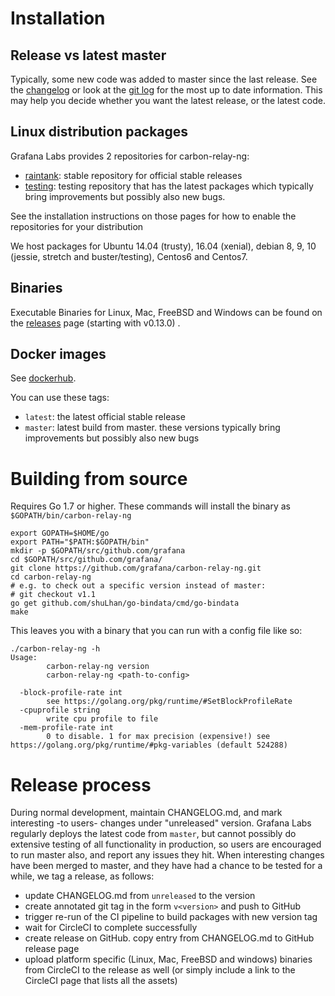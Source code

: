# Installation

## Release vs latest master

Typically, some new code was added to master since the last release.
See the [changelog](https://github.com/grafana/carbon-relay-ng/blob/master/CHANGELOG.md) or look at the [git log](https://github.com/grafana/carbon-relay-ng/commits/master) for the most up to date information.
This may help you decide whether you want the latest release, or the latest code.

## Linux distribution packages

Grafana Labs provides 2 repositories for carbon-relay-ng:

* [raintank](https://packagecloud.io/raintank/raintank): stable repository for official stable releases
* [testing](https://packagecloud.io/raintank/testing): testing repository that has the latest packages which typically bring improvements but possibly also new bugs.

See the installation instructions on those pages for how to enable the repositories for your distribution

We host packages for Ubuntu 14.04 (trusty), 16.04 (xenial), debian 8, 9, 10 (jessie, stretch and buster/testing), Centos6 and Centos7.

## Binaries

Executable Binaries for Linux, Mac, FreeBSD and Windows can be found on the [releases](https://github.com/grafana/carbon-relay-ng/releases) page (starting with v0.13.0) .

## Docker images

See [dockerhub](https://hub.docker.com/r/grafana/carbon-relay-ng/).

You can use these tags:

* `latest`: the latest official stable release
* `master`: latest build from master. these versions typically bring improvements but possibly also new bugs


# Building from source

Requires Go 1.7 or higher.
These commands will install the binary as `$GOPATH/bin/carbon-relay-ng`

    export GOPATH=$HOME/go
    export PATH="$PATH:$GOPATH/bin"
    mkdir -p $GOPATH/src/github.com/grafana
    cd $GOPATH/src/github.com/grafana/
    git clone https://github.com/grafana/carbon-relay-ng.git
    cd carbon-relay-ng
    # e.g. to check out a specific version instead of master:
    # git checkout v1.1
    go get github.com/shuLhan/go-bindata/cmd/go-bindata
    make


This leaves you with a binary that you can run with a config file like so:

```
./carbon-relay-ng -h
Usage:
        carbon-relay-ng version
        carbon-relay-ng <path-to-config>
	
  -block-profile-rate int
    	see https://golang.org/pkg/runtime/#SetBlockProfileRate
  -cpuprofile string
    	write cpu profile to file
  -mem-profile-rate int
    	0 to disable. 1 for max precision (expensive!) see https://golang.org/pkg/runtime/#pkg-variables (default 524288)
```


# Release process

During normal development, maintain CHANGELOG.md, and mark interesting -to users- changes under "unreleased" version.
Grafana Labs regularly deploys the latest code from `master`, but cannot possibly do extensive testing of all functionality in production, so users are encouraged to run master also, and report any issues they hit.
When interesting changes have been merged to master, and they have had a chance to be tested for a while, we tag a release, as follows:

* update CHANGELOG.md from `unreleased` to the version
* create annotated git tag in the form `v<version>` and push to GitHub
* trigger re-run of the CI pipeline to build packages with new version tag
* wait for CircleCI to complete successfully
* create release on GitHub. copy entry from CHANGELOG.md to GitHub release page
* upload platform specific (Linux, Mac, FreeBSD and windows) binaries from CircleCI to the release as well (or simply include a link to the CircleCI page that lists all the assets)
